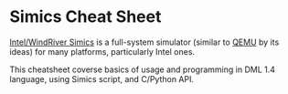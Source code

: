# Simics Cheat Sheet

[Intel/WindRiver Simics](https://www.intel.com/content/www/us/en/download/645996/30403/simics-simulator-public-release-preview.html?)
is a full-system simulator (similar to [QEMU](https://www.qemu.org/)
by its ideas) for many platforms, particularly Intel ones.

This cheatsheet coverse basics of usage and programming in DML 1.4
language, using Simics script, and C/Python API.
